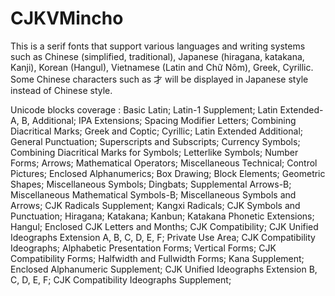 # CJKVMincho
This is a serif fonts that support various languages and writing systems such as Chinese (simplified, traditional), Japanese (hiragana, katakana, Kanji), Korean (Hangul), Vietnamese (Latin and Chữ Nôm), Greek, Cyrillic. Some Chinese characters such as 才 will be displayed in Japanese style instead of Chinese style. 

Unicode blocks coverage :
Basic Latin;
Latin-1 Supplement;
Latin Extended-A, B, Additional;
IPA Extensions;
Spacing Modifier Letters;
Combining Diacritical Marks;
Greek and Coptic;
Cyrillic;
Latin Extended Additional;
General Punctuation;
Superscripts and Subscripts;
Currency Symbols;
Combining Diacritical Marks for Symbols;
Letterlike Symbols;
Number Forms;
Arrows;
Mathematical Operators;
Miscellaneous Technical;
Control Pictures;
Enclosed Alphanumerics;
Box Drawing;
Block Elements;
Geometric Shapes;
Miscellaneous Symbols;
Dingbats;
Supplemental Arrows-B;
Miscellaneous Mathematical Symbols-B;
Miscellaneous Symbols and Arrows;
CJK Radicals Supplement;
Kangxi Radicals;
CJK Symbols and Punctuation;
Hiragana;
Katakana;
Kanbun;
Katakana Phonetic Extensions;
Hangul;
Enclosed CJK Letters and Months;
CJK Compatibility;
CJK Unified Ideographs Extension A, B, C, D, E, F;
Private Use Area;
CJK Compatibility Ideographs;
Alphabetic Presentation Forms;
Vertical Forms;
CJK Compatibility Forms;
Halfwidth and Fullwidth Forms;
Kana Supplement;
Enclosed Alphanumeric Supplement;
CJK Unified Ideographs Extension B, C, D, E, F;
CJK Compatibility Ideographs Supplement;


